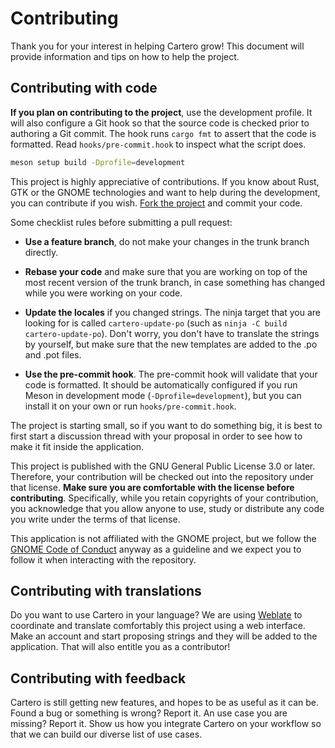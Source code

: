 # Contributing

Thank you for your interest in helping Cartero grow! This document will
provide information and tips on how to help the project.

## Contributing with code

**If you plan on contributing to the project**, use the development profile.
It will also configure a Git hook so that the source code is checked prior to
authoring a Git commit. The hook runs `cargo fmt` to assert that the code is
formatted. Read `hooks/pre-commit.hook` to inspect what the script does.

```sh
meson setup build -Dprofile=development
```

This project is highly appreciative of contributions. If you know about Rust,
GTK or the GNOME technologies and want to help during the development, you can
contribute if you wish. [Fork the project][fork] and commit your code.

Some checklist rules before submitting a pull request:

- **Use a feature branch**, do not make your changes in the trunk branch
  directly.

- **Rebase your code** and make sure that you are working on top of the most
  recent version of the trunk branch, in case something has changed while you
  were working on your code.

- **Update the locales** if you changed strings. The ninja target that you are
  looking for is called `cartero-update-po` (such as `ninja -C build
cartero-update-po`). Don't worry, you don't have to translate the strings by
  yourself, but make sure that the new templates are added to the .po and .pot
  files.

- **Use the pre-commit hook**. The pre-commit hook will validate that your code
  is formatted. It should be automatically configured if you run Meson in
  development mode (`-Dprofile=development`), but you can install it on your
  own or run `hooks/pre-commit.hook`.

The project is starting small, so if you want to do something big, it is best
to first start a discussion thread with your proposal in order to see how to
make it fit inside the application.

This project is published with the GNU General Public License 3.0 or later.
Therefore, your contribution will be checked out into the repository under that
license. **Make sure you are comfortable with the license before contributing**.
Specifically, while you retain copyrights of your contribution, you acknowledge
that you allow anyone to use, study or distribute any code you write under the
terms of that license.

This application is not affiliated with the GNOME project, but we follow the
[GNOME Code of Conduct][coc] anyway as a guideline and we expect you to follow
it when interacting with the repository.

## Contributing with translations

Do you want to use Cartero in your language? We are using [Weblate][weblate]
to coordinate and translate comfortably this project using a web interface.
Make an account and start proposing strings and they will be added to the
application. That will also entitle you as a contributor!

## Contributing with feedback

Cartero is still getting new features, and hopes to be as useful as it can be.
Found a bug or something is wrong? Report it. An use case you are missing?
Report it. Show us how you integrate Cartero on your workflow so that we can
build our diverse list of use cases.

[fork]: https://github.com/danirod/cartero/fork
[weblate]: https://hosted.weblate.org/projects/cartero/
[coc]: https://conduct.gnome.org
